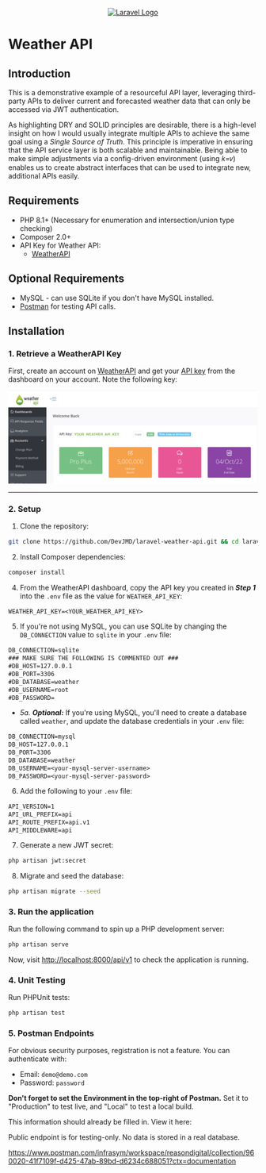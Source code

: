 <p align="center"><a href="https://laravel.com" target="_blank"><img src="https://raw.githubusercontent.com/laravel/art/master/logo-lockup/5%20SVG/2%20CMYK/1%20Full%20Color/laravel-logolockup-cmyk-red.svg" width="400" alt="Laravel Logo"></a></p>

# Weather API
## Introduction
This is a demonstrative example of a resourceful API layer, leveraging third-party APIs to 
deliver current and forecasted weather data that can only be accessed via JWT authentication.

As highlighting DRY and SOLID principles are desirable, there is a high-level insight on how I 
would usually integrate multiple APIs to achieve the same goal using a _Single Source of Truth_. This principle is imperative in ensuring 
that the API service layer is both scalable and maintainable. Being able to make simple adjustments via a config-driven 
environment (using 𝑘=𝑣) enables us to create abstract interfaces that can be used to integrate new, additional APIs easily.

## Requirements
- PHP 8.1+ (Necessary for enumeration and intersection/union type checking)
- Composer 2.0+
- API Key for Weather API:
	- [WeatherAPI](https://www.weatherapi.com/)

## Optional Requirements
- MySQL - can use SQLite if you don't have MySQL installed.
- [Postman](https://postman.com) for testing API calls.

## Installation
### 1. Retrieve a WeatherAPI Key
First, create an account on [WeatherAPI](https://www.weatherapi.com/) and get your [API key](https://www.weatherapi.com/my/) 
from the dashboard on your account. Note the following key:

![WeatherAPI dashboard showing API key](./docs/images/docs.add-weather-api-key-dashboard.png)

---

### 2. Setup
1. Clone the repository:
```bash
git clone https://github.com/DevJMD/laravel-weather-api.git && cd laravel-weather-api
``` 
2. Install Composer dependencies:
```bash
composer install
```  
4. From the WeatherAPI dashboard, copy the API key you created in **_Step 1_** into the `.env` file as the value 
for `WEATHER_API_KEY`:
```dotenv
WEATHER_API_KEY=<YOUR_WEATHER_API_KEY>
``` 
5. If you're not using MySQL, you can use SQLite by changing the `DB_CONNECTION` value to `sqlite`
in your `.env` file:
```dotenv
DB_CONNECTION=sqlite
### MAKE SURE THE FOLLOWING IS COMMENTED OUT ###
#DB_HOST=127.0.0.1 
#DB_PORT=3306
#DB_DATABASE=weather
#DB_USERNAME=root
#DB_PASSWORD=
```

 - _5a._ _**Optional:**_ If you're using MySQL, you'll need to create a database called `weather`, and update the database credentials in your `.env` file:
```dotenv
DB_CONNECTION=mysql
DB_HOST=127.0.0.1
DB_PORT=3306
DB_DATABASE=weather
DB_USERNAME=<your-mysql-server-username>
DB_PASSWORD=<your-mysql-server-password>
```

6. Add the following to your `.env` file:
```dotenv
API_VERSION=1
API_URL_PREFIX=api
API_ROUTE_PREFIX=api.v1
API_MIDDLEWARE=api
```

7. Generate a new JWT secret:
```bash
php artisan jwt:secret
```

8. Migrate and seed the database:
```bash
php artisan migrate --seed
```

### 3. Run the application
Run the following command to spin up a PHP development server:
```bash
php artisan serve
```

Now, visit [http://localhost:8000/api/v1](http://localhost:8000/api/v1) to check the application is running.

### 4. Unit Testing
Run PHPUnit tests:
```bash
php artisan test
```

### 5. Postman Endpoints
For obvious security purposes, registration is not a feature. You can authenticate with:
- Email: `demo@demo.com`
- Password: `password`

**Don't forget to set the Environment in the top-right of Postman.** Set it to "Production" to test live,
and "Local" to test a local build.

This information should already be filled in. View it here:

Public endpoint is for testing-only. No data is stored in a real database.

https://www.postman.com/infrasym/workspace/reasondigital/collection/960020-41f7109f-d425-47ab-89bd-d6234c688051?ctx=documentation


